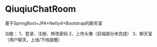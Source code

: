 # QiuqiuChatRoom
基于SpringBoot+JPA+Netty4+Bootstrap的聊天室

功能：
1、登录、注册、修改密码
2、上传头像（前端部分未完成）
3、聊天室（用户聊天，上线/下线提醒）
